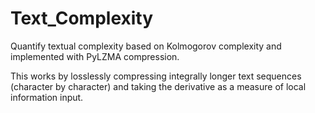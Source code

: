 # Text_Complexity
Quantify textual complexity based on Kolmogorov complexity and implemented with PyLZMA compression.

This works by losslessly compressing integrally longer text sequences (character by character) and taking the derivative as a measure of local information input.

